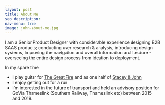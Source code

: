 ```yaml
---
layout: post
title: About Me
seo_description:
nav-menu: true
image: john-about-me.jpg
---
```


I am a Senior Product Designer with considerable experience designing B2B SAAS products; conducting user research & analysis, introducing design systems, improving the navigation and overall information architecture - overseeing the entire design process from ideation to deployment.

In my spare time

* I play guitar for [The Great Fire](http://www.thegreatfire.co.uk) and as one half of [Stacey & John](http://www.staceyandjohn.co.uk)
* I enjoy getting out for a run
* I’m interested in the future of transport and held an advisory position for GoVia Thameslink (Southern Railway, Thameslink etc) between 2015 and 2019.

